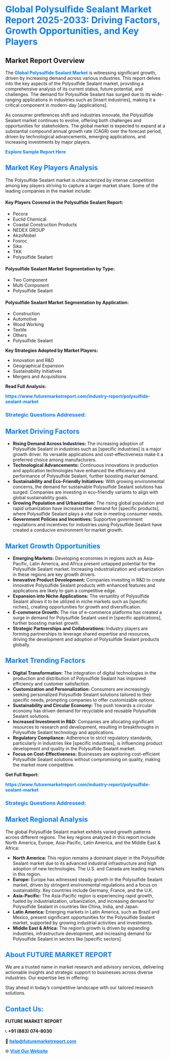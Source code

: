 <h1 style="color: #007BFF;">Global Polysulfide Sealant Market Report 2025-2033: Driving Factors, Growth Opportunities, and Key Players</h1>

<section id="overview">
<h2>Market Report Overview</h2>
<p>The <a href="https://www.futuremarketreport.com/industry-report/polysulfide-sealant-market" style="color: #007BFF; text-decoration: none;"><strong>Global Polysulfide Sealant Market</strong></a> is witnessing significant growth, driven by increasing demand across various industries. This report delves into the key aspects of the Polysulfide Sealant market, providing a comprehensive analysis of its current status, future potential, and challenges. The demand for Polysulfide Sealant has surged due to its wide-ranging applications in industries such as [insert industries], making it a critical component in modern-day [applications].</p>
<p>As consumer preferences shift and industries innovate, the Polysulfide Sealant market continues to evolve, offering both challenges and opportunities for stakeholders. The global market is expected to expand at a substantial compound annual growth rate (CAGR) over the forecast period, driven by technological advancements, emerging applications, and increasing investments by major players.</p>
</section>

<section id="overview">
<p><a href="https://www.futuremarketreport.com/request-sample/reportId=100134" style="color: #007BFF; text-decoration: none;"><strong>Explore Sample Report Here</strong></a></p>
</section>

<section id="key-players">
<h2 style="color: #007BFF;">Market Key Players Analysis</h2>
<p>The Polysulfide Sealant market is characterized by intense competition among key players striving to capture a larger market share. Some of the leading companies in the market include:</p>
<h4>Key Players Covered in the Polysulfide Sealant Report:</h4>
<ul><li>Pecora</li><li>Euclid Chemical</li><li>Coastal Construction Products</li><li>NEDEX GROUP</li><li>AkzoNobel</li><li>Fosroc</li><li>Sika</li><li>TKK</li><li>Polysulfide Sealant</li></ul>
<h4>Polysulfide Sealant Market Segmentation by Type:</h4>
<ul><li>Two Component</li><li>Multi Component</li><li>Polysulfide Sealant</li></ul>

<h4>Polysulfide Sealant Market Segmentation by Application:</h4>
<ul><li>Construction</li><li>Automotive</li><li>Wood Working</li><li>Textile</li><li>Others</li><li>Polysulfide Sealant</li></ul>
<p><strong>Key Strategies Adopted by Market Players:</strong></p>
<ul>
<li>Innovation and R&D</li>
<li>Geographical Expansion</li>
<li>Sustainability Initiatives</li>
<li>Mergers and Acquisitions</li>
</ul>
</section>

<section>
<p><strong>Read Full Analysis: </strong></p><a href="https://www.futuremarketreport.com/industry-report/polysulfide-sealant-market" style="color: #007BFF; text-decoration: none;"><strong>https://www.futuremarketreport.com/industry-report/polysulfide-sealant-market</strong></a>
<h3 style="color: #007BFF;">Strategic Questions Addressed:</h3>
</section>

<section id="driving-factors">
<h2 style="color: #007BFF;">Market Driving Factors</h2>
<ul>
<li><strong>Rising Demand Across Industries:</strong> The increasing adoption of Polysulfide Sealant in industries such as [specific industries] is a major growth driver. Its versatile applications and cost-effectiveness make it a preferred choice among manufacturers.</li>
<li><strong>Technological Advancements:</strong> Continuous innovations in production and application technologies have enhanced the efficiency and performance of Polysulfide Sealant, further boosting market demand.</li>
<li><strong>Sustainability and Eco-Friendly Initiatives:</strong> With growing environmental concerns, the demand for sustainable Polysulfide Sealant solutions has surged. Companies are investing in eco-friendly variants to align with global sustainability goals.</li>
<li><strong>Growing Population and Urbanization:</strong> The rising global population and rapid urbanization have increased the demand for [specific products], where Polysulfide Sealant plays a vital role in meeting consumer needs.</li>
<li><strong>Government Policies and Incentives:</strong> Supportive government regulations and incentives for industries using Polysulfide Sealant have created a conducive environment for market growth.</li>
</ul>
</section>

<section id="growth-opportunities">
<h2 style="color: #007BFF;">Market Growth Opportunities</h2>
<ul>
<li><strong>Emerging Markets:</strong> Developing economies in regions such as Asia-Pacific, Latin America, and Africa present untapped potential for the Polysulfide Sealant market. Increasing industrialization and urbanization in these regions are key growth drivers.</li>
<li><strong>Innovative Product Development:</strong> Companies investing in R&D to create innovative Polysulfide Sealant products with enhanced features and applications are likely to gain a competitive edge.</li>
<li><strong>Expansion into Niche Applications:</strong> The versatility of Polysulfide Sealant allows it to be utilized in niche markets such as [specific niches], creating opportunities for growth and diversification.</li>
<li><strong>E-commerce Growth:</strong> The rise of e-commerce platforms has created a surge in demand for Polysulfide Sealant used in [specific applications], further boosting market growth.</li>
<li><strong>Strategic Partnerships and Collaborations:</strong> Industry players are forming partnerships to leverage shared expertise and resources, driving the development and adoption of Polysulfide Sealant products globally.</li>
</ul>
</section>

<section id="trending-factors">
<h2 style="color: #007BFF;">Market Trending Factors</h2>
<ul>
<li><strong>Digital Transformation:</strong> The integration of digital technologies in the production and distribution of Polysulfide Sealant has improved efficiency and customer satisfaction.</li>
<li><strong>Customization and Personalization:</strong> Consumers are increasingly seeking personalized Polysulfide Sealant solutions tailored to their specific needs, prompting companies to offer customizable options.</li>
<li><strong>Sustainability and Circular Economy:</strong> The push towards a circular economy has driven demand for recyclable and reusable Polysulfide Sealant solutions.</li>
<li><strong>Increased Investment in R&D:</strong> Companies are allocating significant resources to research and development, resulting in breakthroughs in Polysulfide Sealant technology and applications.</li>
<li><strong>Regulatory Compliance:</strong> Adherence to strict regulatory standards, particularly in industries like [specific industries], is influencing product development and quality in the Polysulfide Sealant market.</li>
<li><strong>Focus on Cost-Effectiveness:</strong> Businesses are exploring cost-efficient Polysulfide Sealant solutions without compromising on quality, making the market more competitive.</li>
</ul>
</section>

<section>
<p><strong>Get Full Report: </strong></p><a href="https://www.futuremarketreport.com/industry-report/polysulfide-sealant-market" style="color: #007BFF; text-decoration: none;"><strong>https://www.futuremarketreport.com/industry-report/polysulfide-sealant-market</strong></a>
<h3 style="color: #007BFF;">Strategic Questions Addressed:</h3>
</section>


<section id="regional-analysis">
<h2 style="color: #007BFF;">Market Regional Analysis</h2>
<p>The global Polysulfide Sealant market exhibits varied growth patterns across different regions. The key regions analyzed in this report include North America, Europe, Asia-Pacific, Latin America, and the Middle East & Africa:</p>
<ul>
<li><strong>North America:</strong> This region remains a dominant player in the Polysulfide Sealant market due to its advanced industrial infrastructure and high adoption of new technologies. The U.S. and Canada are leading markets in this region.</li>
<li><strong>Europe:</strong> Europe has witnessed steady growth in the Polysulfide Sealant market, driven by stringent environmental regulations and a focus on sustainability. Key countries include Germany, France, and the U.K.</li>
<li><strong>Asia-Pacific:</strong> The Asia-Pacific region is experiencing rapid growth, fueled by industrialization, urbanization, and increasing demand for Polysulfide Sealant in countries like China, India, and Japan.</li>
<li><strong>Latin America:</strong> Emerging markets in Latin America, such as Brazil and Mexico, present significant opportunities for the Polysulfide Sealant market, supported by growing industrial activities and investments.</li>
<li><strong>Middle East & Africa:</strong> The region’s growth is driven by expanding industries, infrastructure development, and increasing demand for Polysulfide Sealant in sectors like [specific sectors].</li>
</ul>
</section>

<footer>
<h2 style="color: #007BFF;">About FUTURE MARKET REPORT</h2>
<p>We are a trusted name in market research and advisory services, delivering actionable insights and strategic support to businesses across diverse industries. Our expertise lies in offering:</p>

<p>Stay ahead in today’s competitive landscape with our tailored research solutions.</p>

<h2 style="color: #007BFF;">Contact Us:</h2>
<p><strong>FUTURE MARKET REPORT</strong></p>
<p>📞 <strong>+91 (883) 074-8030</strong></p>
<p>📧 <strong><a href="mailto:help@futuremarketreport.com" style="color: #007BFF;">help@futuremarketreport.com</a></strong></p>
<p>🌐 <strong><a href="https://www.futuremarketreport.com/" style="color: #007BFF;">Visit Our Website</a></strong></p>
</footer>